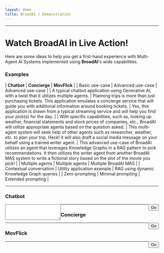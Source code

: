 ```yaml
---
layout: demo
title: BroadAI | Demonstration
---
```


---

# Watch BroadAI in Live Action!

Here are some ideas to help you get a first-hand experience with Multi-Agent AI Systems implemented using **BroadAI**'s wide capabilities.

### Examples

| **Chatbot** | **Concierge** | **MovFlick** |
| Basic use-case | Advanced use-case | Advanced use-case |
| A typical chatbot application using Generative AI, with a twist that it utilizes multiple agents. | Planning trips is more than just purchasing tickets. This application emulates a concierge service that will guide you with additional information around booking tickets. | Yes, this application is drawn from a typical streaming service and will help you find your pick(s) for the day. | 
| With specific capabilities, such as, looking up weather, financial statements and stock prices of companies, etc., BroadAI will utilize appropriate agents based on the question asked. | This multi-agent system will seek help of other agents such as researcher, weather, etc. to plan your trip. Heck! it will also draft a social media message on your behalf using a trained writer agent. | This advanced use-case of BroadAI utilizes an agent that leverages Knowledge Graphs in a RAG pattern to pick recommendations. It then utilizes the writer agent from another BroadAI MAS system to write a fictional story based on the plot of the movie you pick! |
| Multiple agents | Multiple agents | Multiple BroadAI MAS |
| Contextual conversation | Utility application example | RAG using dynamic Knowledge Graph queries |
| Zero-prompting | Minimal prompting | Extended prompting |


---

<div class="top">
  <h3 id="chatbot">
    Chatbot
  </h3>
  <div class="mission">
    <form>
      <div style="float:left;">
        <!-- form elements here -->
        <textarea id="chatbox" rows="3" required></textarea>
      </div>
      <!--  -->
      <div style="float:right;">
        <input type="button" id="btnGoChatbot" value="Go" onClick="goChatbot()">
      </div>
    </form>
    <div class="plan" id="planChatbot"> <!-- .. plan .. --> </div>
  </div>

  <div class="lead">
    <div id="responseChatbot"> <!-- .. response .. --> </div>
  </div>
</div>

---

<div class="top">
  <h3 id="concierge">
    Concierge
  </h3>
  <div class="mission">
    <form>
      <div style="float:left;">
      <!-- form elements here -->
      </div>
      <!--  -->
      <div style="float:right;">
        <input type="button" value="Go" onClick="goConcierge()">
      </div>
    </form>
    <div class="plan" id="planConcierge"> <!-- .. plan .. --> </div>
  </div>

  <div class="lead">
    <div id="responseConcierge"> <!-- .. response .. --> </div>
  </div>
</div>

---

<div class="top">
  <h3 id="movflick">
    MovFlick
  </h3>
  <div class="mission">
    <form>
      <div style="float:left;">
      <!-- form elements here -->
      </div>
      <!--  -->
      <div style="float:right;">
        <input type="button" value="Go" onClick="goMovflick()">
      </div>
    </form>
    <div class="plan" id="planMovflick"> <!-- .. plan .. --> </div>
  </div>

  <div class="lead">
    <div id="responseMovflick"> <!-- .. response .. --> </div>
  </div>
</div>

---



<!-- 

<textarea id="notes" name="notes" rows="6" required style="width:calc(100% - 20px); padding:10px; margin:0.5em 0; border:1px solid #ddd; border-radius:4px; box-sizing:border-box;"></textarea>
<div style='padding:0;width:100%;margin-bottom:2em;'>
  <div style="float:left;">
    <input type="checkbox" id="history" name="history" style="margin-right: 10px;">
    <label for="history">Enable follow up</label>
  </div>
  <div style="float:right;">
    <input type="button" id="btngo" value="Go" onClick="go()" style="font-family: 'Architects Daughter', 'Helvetica Neue', Helvetica, Arial, serif; font-size: 18px; text-align: center; padding: 10px; margin: 0 10px 10px 0; color: #fff; background-color: #2e7bcf; border: none; border-radius: 5px; -moz-border-radius: 5px; -webkit-border-radius: 5px;">
  </div>
</div>

-->
